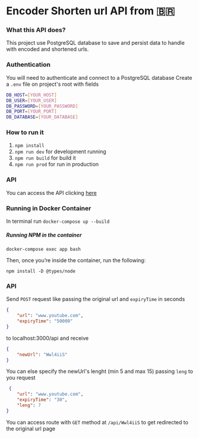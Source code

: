 # Encoder Shorten url API from 🇧🇷 
### What this API does?
This project use PostgreSQL database to save and persist data to handle with encoded and shortened urls.

### Authentication
You will need to authenticate and connect to a PostgreSQL database 
Create a ```.env``` file on project's root with fields
```bash
DB_HOST=[YOUR_HOST]
DB_USER=[YOUR_USER]
DB_PASSWORD=[YOUR_PASSWORD]
DB_PORT=[YOUR_PORT]
DB_DATABASE=[YOUR_DATABASE]
```
### How to run it
1. ```npm install```
2. ```npm run dev``` for development running
3. ```npm run build``` for build it
4. ```npm run prod``` for run in production

### API 
You can access the API clicking [here](https://documenter.getpostman.com/view/7161525/TWDZHw6y)

### Running in Docker Container
In terminal run ```docker-compose up --build``` 

##### Running NPM in the container

```docker-compose exec app bash```

Then, once you’re inside the container, run the following:

```npm install -D @types/node```

### API
Send ```POST``` request like passing the original url and ```expiryTime``` in seconds 
```json 
{
	"url": "www.youtube.com",
	"expiryTime": "50000"	
}
```
to localhost:3000/api
and receive 
```json
{
    "newUrl": "Wwl4iiS"
}
```

You can else specify the newUrl's lenght (min 5 and max 15) passing ```leng``` to you request
```json
 {
	"url": "www.youtube.com",
	"expiryTime": "30",
	"leng": 7	
}
```

You can access route with ```GET``` method at ```/api/Wwl4iiS``` to get redirected to the original url page